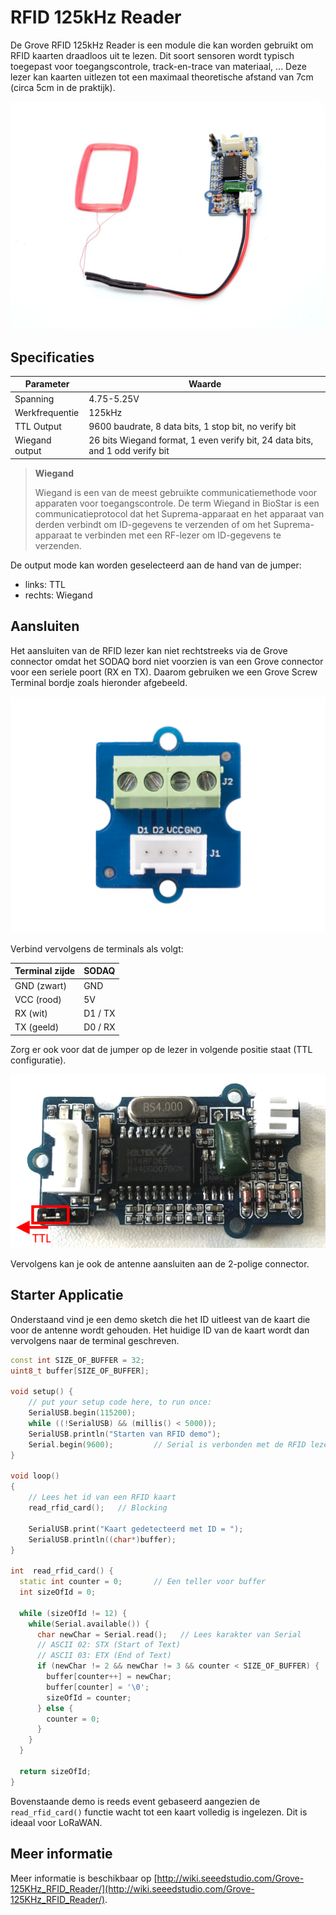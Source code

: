 # RFID 125kHz Reader

De Grove RFID 125kHz Reader is een module die kan worden gebruikt om RFID kaarten draadloos uit te lezen. Dit soort sensoren wordt typisch toegepast voor toegangscontrole, track-en-trace van materiaal, ... Deze lezer kan kaarten uitlezen tot een maximaal theoretische afstand van 7cm (circa 5cm in de praktijk).

![RFID 125kHz Reader](./img/Grove-125KHz_RFID_Reader.jpg)

## Specificaties

| Parameter | Waarde |
| --- | --- |
| Spanning | 4.75-5.25V |
| Werkfrequentie | 125kHz |
| TTL Output | 	9600 baudrate, 8 data bits, 1 stop bit, no verify bit |
| Wiegand output | 26 bits Wiegand format, 1 even verify bit, 24 data bits, and 1 odd verify bit |

> **Wiegand**
>
> Wiegand is een van de meest gebruikte communicatiemethode voor apparaten voor toegangscontrole. De term Wiegand in BioStar is een communicatieprotocol dat het Suprema-apparaat en het apparaat van derden verbindt om ID-gegevens te verzenden of om het Suprema-apparaat te verbinden met een RF-lezer om ID-gegevens te verzenden.

De output mode kan worden geselecteerd aan de hand van de jumper:

* links: TTL
* rechts: Wiegand

## Aansluiten

Het aansluiten van de RFID lezer kan niet rechtstreeks via de Grove connector omdat het SODAQ bord niet voorzien is van een Grove connector voor een seriele poort (RX en TX). Daarom gebruiken we een Grove Screw Terminal bordje zoals hieronder afgebeeld.

![Grove Screw Terminal bordje](./img/screw_terminal.jpg)

Verbind vervolgens de terminals als volgt:

| Terminal zijde | SODAQ |
| --- | --- |
| GND (zwart) | GND |
| VCC (rood) | 5V |
| RX (wit) | D1 / TX |
| TX (geeld) | D0 / RX |

Zorg er ook voor dat de jumper op de lezer in volgende positie staat (TTL configuratie).

![TTL mode](./img/jumper_ttl.png)

Vervolgens kan je ook de antenne aansluiten aan de 2-polige connector.

## Starter Applicatie

Onderstaand vind je een demo sketch die het ID uitleest van de kaart die voor de antenne wordt gehouden. Het huidige ID van de kaart wordt dan vervolgens naar de terminal geschreven.

```cpp
const int SIZE_OF_BUFFER = 32;
uint8_t buffer[SIZE_OF_BUFFER];

void setup() {
    // put your setup code here, to run once:
    SerialUSB.begin(115200);
    while ((!SerialUSB) && (millis() < 5000));
    SerialUSB.println("Starten van RFID demo");
    Serial.begin(9600);         // Serial is verbonden met de RFID lezer
}
 
void loop()
{
    // Lees het id van een RFID kaart
    read_rfid_card();   // Blocking
    
    SerialUSB.print("Kaart gedetecteerd met ID = ");
    SerialUSB.println((char*)buffer);
}

int  read_rfid_card() {
  static int counter = 0;       // Een teller voor buffer
  int sizeOfId = 0;

  while (sizeOfId != 12) {
    while(Serial.available()) {
      char newChar = Serial.read();   // Lees karakter van Serial
      // ASCII 02: STX (Start of Text)
      // ASCII 03: ETX (End of Text)
      if (newChar != 2 && newChar != 3 && counter < SIZE_OF_BUFFER) {
        buffer[counter++] = newChar;
        buffer[counter] = '\0';
        sizeOfId = counter;
      } else {
        counter = 0;
      }
    }
  }
 
  return sizeOfId;
}
```

Bovenstaande demo is reeds event gebaseerd aangezien de `read_rfid_card()` functie wacht tot een kaart volledig is ingelezen. Dit is ideaal voor LoRaWAN.

## Meer informatie

Meer informatie is beschikbaar op [http://wiki.seeedstudio.com/Grove-125KHz_RFID_Reader/](http://wiki.seeedstudio.com/Grove-125KHz_RFID_Reader/).